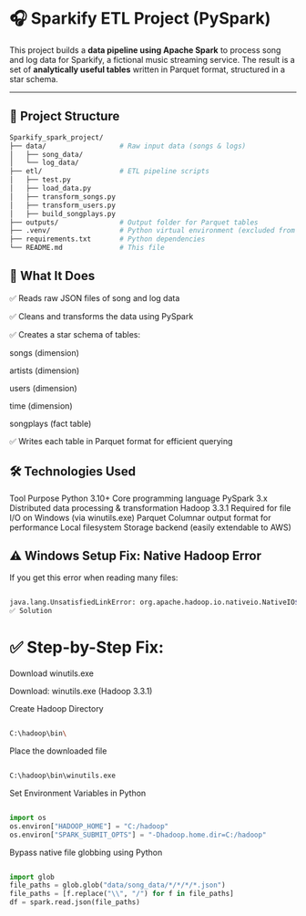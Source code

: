 # 🎧 Sparkify ETL Project (PySpark)

This project builds a **data pipeline using Apache Spark** to process song and log data for Sparkify, a fictional music streaming service. The result is a set of **analytically useful tables** written in Parquet format, structured in a star schema.

---

## 📁 Project Structure

```bash
Sparkify_spark_project/
├── data/                  # Raw input data (songs & logs)
│   ├── song_data/
│   └── log_data/
├── etl/                   # ETL pipeline scripts
│   ├── test.py
│   ├── load_data.py
│   ├── transform_songs.py
│   ├── transform_users.py
│   ├── build_songplays.py
├── outputs/               # Output folder for Parquet tables
├── .venv/                 # Python virtual environment (excluded from git)
├── requirements.txt       # Python dependencies
└── README.md              # This file

``` 

## 🚀 What It Does
✅ Reads raw JSON files of song and log data

✅ Cleans and transforms the data using PySpark

✅ Creates a star schema of tables:

songs (dimension)

artists (dimension)

users (dimension)

time (dimension)

songplays (fact table)

✅ Writes each table in Parquet format for efficient querying

## 🛠️ Technologies Used

Tool	Purpose
Python 3.10+	Core programming language
PySpark 3.x	Distributed data processing & transformation
Hadoop 3.3.1	Required for file I/O on Windows (via winutils.exe)
Parquet	Columnar output format for performance
Local filesystem	Storage backend (easily extendable to AWS)

## ⚠️ Windows Setup Fix: Native Hadoop Error
If you get this error when reading many files:


``` bash

java.lang.UnsatisfiedLinkError: org.apache.hadoop.io.nativeio.NativeIO$Windows.access0
✅ Solution

```

# ✅ Step-by-Step Fix:
Download winutils.exe

Download: winutils.exe (Hadoop 3.3.1)

Create Hadoop Directory


``` bash

C:\hadoop\bin\

``` 

Place the downloaded file


``` bash

C:\hadoop\bin\winutils.exe

```
Set Environment Variables in Python


``` python

import os
os.environ["HADOOP_HOME"] = "C:/hadoop"
os.environ["SPARK_SUBMIT_OPTS"] = "-Dhadoop.home.dir=C:/hadoop"

```
Bypass native file globbing using Python


``` python

import glob
file_paths = glob.glob("data/song_data/*/*/*/*.json")
file_paths = [f.replace("\\", "/") for f in file_paths]
df = spark.read.json(file_paths)

```